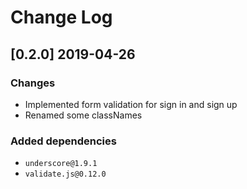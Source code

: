 # Change Log

## [0.2.0] 2019-04-26

### Changes

- Implemented form validation for sign in and sign up
- Renamed some classNames

### Added dependencies

- `underscore@1.9.1`
- `validate.js@0.12.0`
